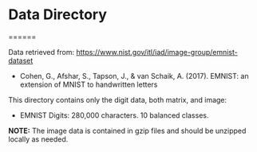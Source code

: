 # Data Directory
======

Data retrieved from: <https://www.nist.gov/itl/iad/image-group/emnist-dataset>

  - Cohen, G., Afshar, S., Tapson, J., & van Schaik, A. (2017). EMNIST: an extension of MNIST to handwritten letters

This directory contains only the digit data, both matrix, and image: 
  - EMNIST Digits: 280,000 characters. 10 balanced classes.


**NOTE:** The image data is contained in gzip files and should be unzipped locally as needed.
